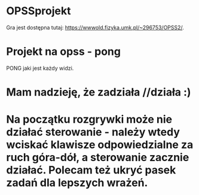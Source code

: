 # OPSSprojekt
Gra jest dostępna tutaj: https://wwwold.fizyka.umk.pl/~296753/OPSS2/.
# Projekt na opss - pong
PONG jaki jest każdy widzi.
# Mam nadzieję, że zadziała //działa :)

# Na początku rozgrywki może nie działać sterowanie - należy wtedy wciskać klawisze odpowiedzialne za ruch góra-dół, a sterowanie zacznie działać. Polecam też ukryć pasek zadań dla lepszych wrażeń. 
